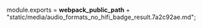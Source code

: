 module.exports = __webpack_public_path__ + "static/media/audio_formats_no_hifi_badge_result.7a2c92ae.md";